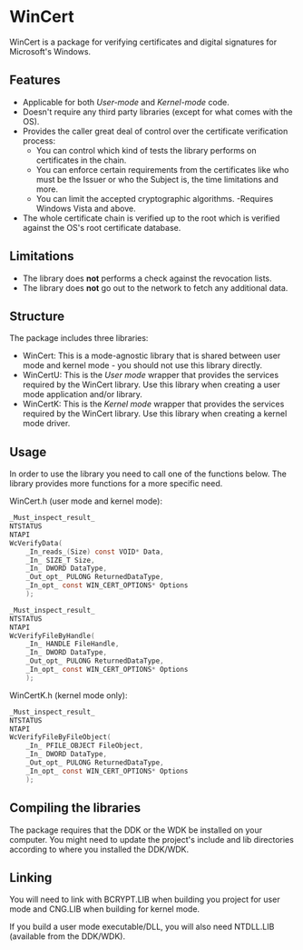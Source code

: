 # WinCert
WinCert is a package for verifying certificates and digital signatures for Microsoft's Windows.

## Features
- Applicable for both _User-mode_ and _Kernel-mode_ code.
- Doesn't require any third party libraries (except for what comes with the OS).
- Provides the caller great deal of control over the certificate verification process:
  - You can control which kind of tests the library performs on certificates in the chain.
  - You can enforce certain requirements from the certificates like who must be the Issuer or who the Subject is, the time limitations and more.
  - You can limit the accepted cryptographic algorithms.
-Requires Windows Vista and above.
- The whole certificate chain is verified up to the root which is verified against the OS's root certificate database.

## Limitations
- The library does **not** performs a check against the revocation lists.
- The library does **not** go out to the network to fetch any additional data.

## Structure
The package includes three libraries:
- WinCert: This is a mode-agnostic library that is shared between user mode and kernel mode - you should not use this library directly.
- WinCertU: This is the *User mode* wrapper that provides the services required by the WinCert library. Use this library when creating a user mode application and/or library.
- WinCertK: This is the *Kernel mode* wrapper that provides the services required by the WinCert library. Use this library when creating a kernel mode driver.

## Usage
In order to use the library you need to call one of the functions below.
The library provides more functions for a more specific need.

WinCert.h (user mode and kernel mode):
```c
_Must_inspect_result_
NTSTATUS
NTAPI
WcVerifyData(
    _In_reads_(Size) const VOID* Data,
    _In_ SIZE_T Size,
    _In_ DWORD DataType,
    _Out_opt_ PULONG ReturnedDataType,
    _In_opt_ const WIN_CERT_OPTIONS* Options
    );

_Must_inspect_result_
NTSTATUS
NTAPI
WcVerifyFileByHandle(
    _In_ HANDLE FileHandle,
    _In_ DWORD DataType,
    _Out_opt_ PULONG ReturnedDataType,
    _In_opt_ const WIN_CERT_OPTIONS* Options
    );
```

WinCertK.h (kernel mode only):
```c
_Must_inspect_result_
NTSTATUS
NTAPI
WcVerifyFileByFileObject(
    _In_ PFILE_OBJECT FileObject,
    _In_ DWORD DataType,
    _Out_opt_ PULONG ReturnedDataType,
    _In_opt_ const WIN_CERT_OPTIONS* Options
    );
```

## Compiling the libraries
The package requires that the DDK or the WDK be installed on your computer. You might need to update the project's
include and lib directories according to where you installed the DDK/WDK.

## Linking
You will need to link with BCRYPT.LIB when building you project for user mode and CNG.LIB when building for kernel mode.

If you build a user mode executable/DLL, you will also need NTDLL.LIB (available from the DDK/WDK).
